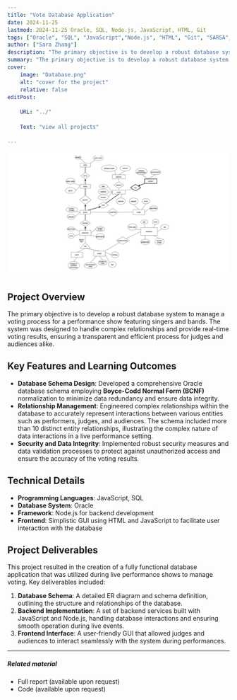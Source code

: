 ```yaml
---
title: "Vote Database Application" 
date: 2024-11-25
lastmod: 2024-11-25 Oracle, SQL, Node.js, JavaScript, HTML, Git 
tags: ["Oracle", "SQL", "JavaScript","Node.js", "HTML", "Git", "SARSA", "Database"]
author: ["Sara Zhang"]
description: "The primary objective is to develop a robust database system to manage a voting process for a performance show featuring singers and bands. The system was designed to handle complex relationships and provide real-time voting results, ensuring a transparent and efficient process for judges and audiences alike." 
summary: "The primary objective is to develop a robust database system to manage a voting process for a performance show featuring singers and bands. The system was designed to handle complex relationships and provide real-time voting results, ensuring a transparent and efficient process for judges and audiences alike."
cover:
    image: "Database.png"
    alt: "cover for the project"
    relative: false
editPost:

    URL: "../"

    Text: "view all projects"

---
```

<div align="center">
    <img src="Database.png" alt="cover for the project" width="600"/>
</div>

## Project Overview
The primary objective is to develop a robust database system to manage a voting process for a performance show featuring singers and bands. The system was designed to handle complex relationships and provide real-time voting results, ensuring a transparent and efficient process for judges and audiences alike.

## Key Features and Learning Outcomes
- **Database Schema Design**: Developed a comprehensive Oracle database schema employing **Boyce-Codd Normal Form (BCNF)** normalization to minimize data redundancy and ensure data integrity.
- **Relationship Management**: Engineered complex relationships within the database to accurately represent interactions between various entities such as performers, judges, and audiences. The schema included more than 10 distinct entity relationships, illustrating the complex nature of data interactions in a live performance setting.
- **Security and Data Integrity**: Implemented robust security measures and data validation processes to protect against unauthorized access and ensure the accuracy of the voting results.

## Technical Details
- **Programming Languages**: JavaScript, SQL
- **Database System**: Oracle
- **Framework**: Node.js for backend development
- **Frontend**: Simplistic GUI using HTML and JavaScript to facilitate user interaction with the database

## Project Deliverables
This project resulted in the creation of a fully functional database application that was utilized during live performance shows to manage voting. Key deliverables included:
1. **Database Schema**: A detailed ER diagram and schema definition, outlining the structure and relationships of the database.
2. **Backend Implementation**: A set of backend services built with JavaScript and Node.js, handling database interactions and ensuring smooth operation during live events.
3. **Frontend Interface**: A user-friendly GUI that allowed judges and audiences to interact seamlessly with the system during performances.


---

##### Related material

+ Full report (available upon request)
+ Code (available upon request)
